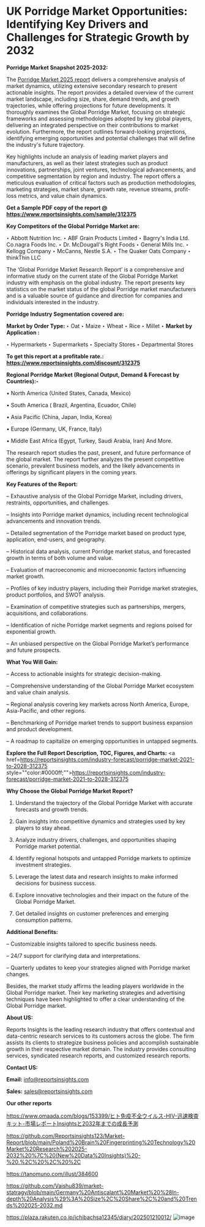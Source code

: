 # UK Porridge Market Opportunities: Identifying Key Drivers and Challenges for Strategic Growth by 2032

<strong>Porridge Market Snapshot 2025-2032:</strong>

The <a href=https://www.reportsinsights.com/sample/312375>Porridge Market 2025 report</a> delivers a comprehensive analysis of market dynamics, utilizing extensive secondary research to present actionable insights. The report provides a detailed overview of the current market landscape, including size, share, demand trends, and growth trajectories, while offering projections for future developments. It thoroughly examines the Global Porridge Market, focusing on strategic frameworks and assessing methodologies adopted by key global players, delivering an integrated perspective on their contributions to market evolution. Furthermore, the report outlines forward-looking projections, identifying emerging opportunities and potential challenges that will define the industry's future trajectory.

Key highlights include an analysis of leading market players and manufacturers, as well as their latest strategies such as product innovations, partnerships, joint ventures, technological advancements, and competitive segmentation by region and industry. The report offers a meticulous evaluation of critical factors such as production methodologies, marketing strategies, market share, growth rate, revenue streams, profit-loss metrics, and value chain dynamics.

<strong>Get a Sample PDF copy of the report @ <a href=https://www.reportsinsights.com/sample/312375 style=color:#0000ff;>https://www.reportsinsights.com/sample/312375</a></strong>

<strong>Key Competitors of the Global Porridge Market are:</strong>

‣ Abbott Nutrition Inc.
‣ ABF Grain Products Limited
‣ Bagrry's India Ltd. Co.nagra Foods Inc.
‣ Dr. McDougall's Right Foods
‣ General Mills Inc.
‣ Kellogg Company
‣ McCanns, Nestle S.A.
‣ The Quaker Oats Company
‣ thinkThin LLC

The ‘Global Porridge Market Research Report’ is a comprehensive and informative study on the current state of the Global Porridge Market industry with emphasis on the global industry. The report presents key statistics on the market status of the global Porridge market manufacturers and is a valuable source of guidance and direction for companies and individuals interested in the industry.

<strong>Porridge Industry Segmentation covered are:</strong>

<strong>Market by Order Type: </strong>
‣ Oat
‣ Maize
‣ Wheat
‣ Rice
‣ Millet
‣ 
<strong>Market by Application :</strong>

‣ Hypermarkets
‣ Supermarkets
‣ Specialty Stores
‣ Departmental Stores

<strong>To get this report at a profitable rate.: <a href=https://www.reportsinsights.com/discount/312375 style=color:#0000ff;>https://www.reportsinsights.com/discount/312375</a></strong>

<strong>Regional Porridge Market (Regional Output, Demand &amp; Forecast by Countries):-</strong>

• North America (United States, Canada, Mexico)

• South America ( Brazil, Argentina, Ecuador, Chile)

• Asia Pacific (China, Japan, India, Korea)

• Europe (Germany, UK, France, Italy)

• Middle East Africa (Egypt, Turkey, Saudi Arabia, Iran) And More.

The research report studies the past, present, and future performance of the global market. The report further analyzes the present competitive scenario, prevalent business models, and the likely advancements in offerings by significant players in the coming years.

<strong>Key Features of the Report:</strong>

– Exhaustive analysis of the Global Porridge Market, including drivers, restraints, opportunities, and challenges.

– Insights into Porridge market dynamics, including recent technological advancements and innovation trends.

– Detailed segmentation of the Porridge market based on product type, application, end-users, and geography.

– Historical data analysis, current Porridge market status, and forecasted growth in terms of both volume and value.

– Evaluation of macroeconomic and microeconomic factors influencing market growth.

– Profiles of key industry players, including their Porridge market strategies, product portfolios, and SWOT analysis.

– Examination of competitive strategies such as partnerships, mergers, acquisitions, and collaborations.

– Identification of niche Porridge market segments and regions poised for exponential growth.

– An unbiased perspective on the Global Porridge Market’s performance and future prospects.

<strong>What You Will Gain:</strong>

– Access to actionable insights for strategic decision-making.

– Comprehensive understanding of the Global Porridge Market ecosystem and value chain analysis.

– Regional analysis covering key markets across North America, Europe, Asia-Pacific, and other regions.

– Benchmarking of Porridge market trends to support business expansion and product development.

– A roadmap to capitalize on emerging opportunities in untapped segments.

<strong>Explore the Full Report Description, TOC, Figures, and Charts:</strong>
<a href=https://reportsinsights.com/industry-forecast/porridge-market-2021-to-2028-312375 style=""color:#0000ff;"">https://reportsinsights.com/industry-forecast/porridge-market-2021-to-2028-312375</a>

<strong>Why Choose the Global Porridge Market Report?</strong>

1. Understand the trajectory of the Global Porridge Market with accurate forecasts and growth trends.

2. Gain insights into competitive dynamics and strategies used by key players to stay ahead.

3. Analyze industry drivers, challenges, and opportunities shaping Porridge market potential.

4. Identify regional hotspots and untapped Porridge markets to optimize investment strategies.

5. Leverage the latest data and research insights to make informed decisions for business success.

6. Explore innovative technologies and their impact on the future of the Global Porridge Market.

7. Get detailed insights on customer preferences and emerging consumption patterns.

<strong>Additional Benefits:</strong>

– Customizable insights tailored to specific business needs.

– 24/7 support for clarifying data and interpretations.

– Quarterly updates to keep your strategies aligned with Porridge market changes.

Besides, the market study affirms the leading players worldwide in the Global Porridge market. Their key marketing strategies and advertising techniques have been highlighted to offer a clear understanding of the Global Porridge market.

<strong><strong>About US</strong>:</strong>

Reports Insights is the leading research industry that offers contextual and data-centric research services to its customers across the globe. The firm assists its clients to strategize business policies and accomplish sustainable growth in their respective market domain. The industry provides consulting services, syndicated research reports, and customized research reports.

<strong>Contact US:</strong>

<p class=><b>Email:</b> <a href=mailto:info@reportsinsights.com>info@reportsinsights.com</a></p>
<p class=><b>Sales:</b> <a href=mailto:sales@reportsinsights.com>sales@reportsinsights.com</a></p>

<strong>Our other reports</strong>

<a href=https://www.omaada.com/blogs/153399/ヒト免疫不全ウイルス-HIV-迅速検査キット-市場レポートInsightsと2032年までの成長予測>https://www.omaada.com/blogs/153399/ヒト免疫不全ウイルス-HIV-迅速検査キット-市場レポートInsightsと2032年までの成長予測</a>

<a href=https://github.com/Reportsinsights123/Market-Report/blob/main/Poland%20Brain%20Fingerprinting%20Technology%20Market%20Research%202025-2032%20%7C%20(New%20Data%20Insights)%20-%20.%2C%20%2C%20%2C>https://github.com/Reportsinsights123/Market-Report/blob/main/Poland%20Brain%20Fingerprinting%20Technology%20Market%20Research%202025-2032%20%7C%20(New%20Data%20Insights)%20-%20.%2C%20%2C%20%2C</a>

<a href=https://tanomuno.com/illust/384600>https://tanomuno.com/illust/384600</a>

<a href=https://github.com/Vaishu839/market-statragy/blob/main/Germany%20Antiscalant%20Market%20%28In-depth%20Analysis%29%3A%20Size%2C%20Share%2C%20and%20Trends%202025-2032.md>https://github.com/Vaishu839/market-statragy/blob/main/Germany%20Antiscalant%20Market%20%28In-depth%20Analysis%29%3A%20Size%2C%20Share%2C%20and%20Trends%202025-2032.md</a>

<a href=https://plaza.rakuten.co.jp/ichibachsa12345/diary/202501210012/>https://plaza.rakuten.co.jp/ichibachsa12345/diary/202501210012/</a>
![image](https://github.com/user-attachments/assets/f405ba13-ff97-4ff4-b973-38a225429f82)
